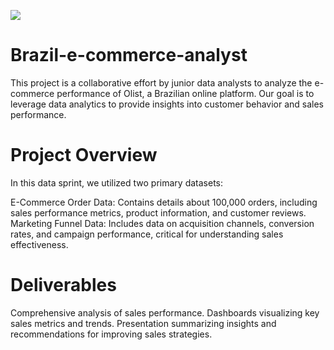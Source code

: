 ![](https://www.agenciaeplus.com.br/wp-content/uploads/2018/06/ecommercebrasil.jpg)
# Brazil-e-commerce-analyst
This project is a collaborative effort by junior data analysts to analyze the e-commerce performance of Olist, a Brazilian online platform. Our goal is to leverage data analytics to provide insights into customer behavior and sales performance.

# Project Overview
In this data sprint, we utilized two primary datasets:

E-Commerce Order Data: Contains details about 100,000 orders, including sales performance metrics, product information, and customer reviews.
Marketing Funnel Data: Includes data on acquisition channels, conversion rates, and campaign performance, critical for understanding sales effectiveness.


# Deliverables
Comprehensive analysis of sales performance.
Dashboards visualizing key sales metrics and trends.
Presentation summarizing insights and recommendations for improving sales strategies.


